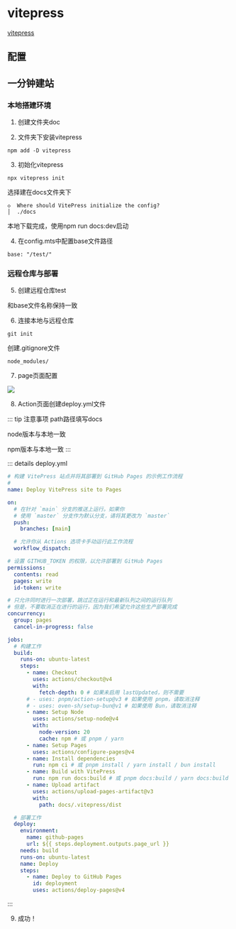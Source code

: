 # vitepress

[vitepress](https://vitepress.dev/zh/)

## 配置

## 一分钟建站

### 本地搭建环境

1. 创建文件夹doc

2. 文件夹下安装vitepress
```
npm add -D vitepress
```

3. 初始化vitepress
```
npx vitepress init
```
选择建在docs文件夹下

```
◇  Where should VitePress initialize the config?
│  ./docs
```

本地下载完成，使用npm run docs:dev启动

4. 在config.mts中配置base文件路径

```
base: "/test/"
```

### 远程仓库与部署

5. 创建远程仓库test

和base文件名称保持一致

6. 连接本地与远程仓库

```
git init
```

创建.gitignore文件
```
node_modules/
```

7. page页面配置

<image src="../resource/vitepress1.png" />

8. Action页面创建deploy.yml文件

::: tip 注意事项
path路径填写docs

node版本与本地一致

npm版本与本地一致
:::

::: details deploy.yml

``` yml
# 构建 VitePress 站点并将其部署到 GitHub Pages 的示例工作流程
#
name: Deploy VitePress site to Pages

on:
  # 在针对 `main` 分支的推送上运行。如果你
  # 使用 `master` 分支作为默认分支，请将其更改为 `master`
  push:
    branches: [main]

  # 允许你从 Actions 选项卡手动运行此工作流程
  workflow_dispatch:

# 设置 GITHUB_TOKEN 的权限，以允许部署到 GitHub Pages
permissions:
  contents: read
  pages: write
  id-token: write

# 只允许同时进行一次部署，跳过正在运行和最新队列之间的运行队列
# 但是，不要取消正在进行的运行，因为我们希望允许这些生产部署完成
concurrency:
  group: pages
  cancel-in-progress: false

jobs:
  # 构建工作
  build:
    runs-on: ubuntu-latest
    steps:
      - name: Checkout
        uses: actions/checkout@v4
        with:
          fetch-depth: 0 # 如果未启用 lastUpdated，则不需要
      # - uses: pnpm/action-setup@v3 # 如果使用 pnpm，请取消注释
      # - uses: oven-sh/setup-bun@v1 # 如果使用 Bun，请取消注释
      - name: Setup Node
        uses: actions/setup-node@v4
        with:
          node-version: 20
          cache: npm # 或 pnpm / yarn
      - name: Setup Pages
        uses: actions/configure-pages@v4
      - name: Install dependencies
        run: npm ci # 或 pnpm install / yarn install / bun install
      - name: Build with VitePress
        run: npm run docs:build # 或 pnpm docs:build / yarn docs:build / bun run docs:build
      - name: Upload artifact
        uses: actions/upload-pages-artifact@v3
        with:
          path: docs/.vitepress/dist

  # 部署工作
  deploy:
    environment:
      name: github-pages
      url: ${{ steps.deployment.outputs.page_url }}
    needs: build
    runs-on: ubuntu-latest
    name: Deploy
    steps:
      - name: Deploy to GitHub Pages
        id: deployment
        uses: actions/deploy-pages@v4
```

:::

9. 成功！